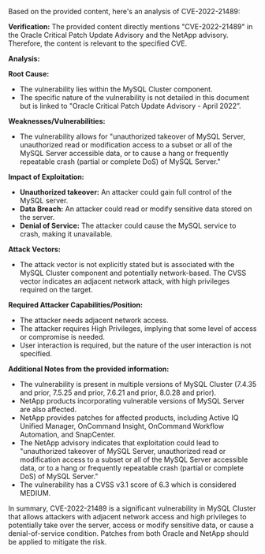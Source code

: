Based on the provided content, here's an analysis of CVE-2022-21489:

**Verification:**
The provided content directly mentions "CVE-2022-21489" in the Oracle Critical Patch Update Advisory and the NetApp advisory. Therefore, the content is relevant to the specified CVE.

**Analysis:**

**Root Cause:**

*   The vulnerability lies within the MySQL Cluster component.
*   The specific nature of the vulnerability is not detailed in this document but is linked to "Oracle Critical Patch Update Advisory - April 2022”.

**Weaknesses/Vulnerabilities:**

*   The vulnerability allows for "unauthorized takeover of MySQL Server, unauthorized read or modification access to a subset or all of the MySQL Server accessible data, or to cause a hang or frequently repeatable crash (partial or complete DoS) of MySQL Server."

**Impact of Exploitation:**

*   **Unauthorized takeover:** An attacker could gain full control of the MySQL server.
*   **Data Breach:** An attacker could read or modify sensitive data stored on the server.
*   **Denial of Service:** The attacker could cause the MySQL service to crash, making it unavailable.

**Attack Vectors:**

*   The attack vector is not explicitly stated but is associated with the MySQL Cluster component and potentially network-based. The CVSS vector indicates an adjacent network attack, with high privileges required on the target.

**Required Attacker Capabilities/Position:**

*   The attacker needs adjacent network access.
*   The attacker requires High Privileges, implying that some level of access or compromise is needed.
*   User interaction is required, but the nature of the user interaction is not specified.

**Additional Notes from the provided information:**

*   The vulnerability is present in multiple versions of MySQL Cluster (7.4.35 and prior, 7.5.25 and prior, 7.6.21 and prior, 8.0.28 and prior).
*   NetApp products incorporating vulnerable versions of MySQL Server are also affected.
*   NetApp provides patches for affected products, including Active IQ Unified Manager, OnCommand Insight, OnCommand Workflow Automation, and SnapCenter.
*   The NetApp advisory indicates that exploitation could lead to "unauthorized takeover of MySQL Server, unauthorized read or modification access to a subset or all of the MySQL Server accessible data, or to a hang or frequently repeatable crash (partial or complete DoS) of MySQL Server."
*   The vulnerability has a CVSS v3.1 score of 6.3 which is considered MEDIUM.

In summary, CVE-2022-21489 is a significant vulnerability in MySQL Cluster that allows attackers with adjacent network access and high privileges to potentially take over the server, access or modify sensitive data, or cause a denial-of-service condition. Patches from both Oracle and NetApp should be applied to mitigate the risk.